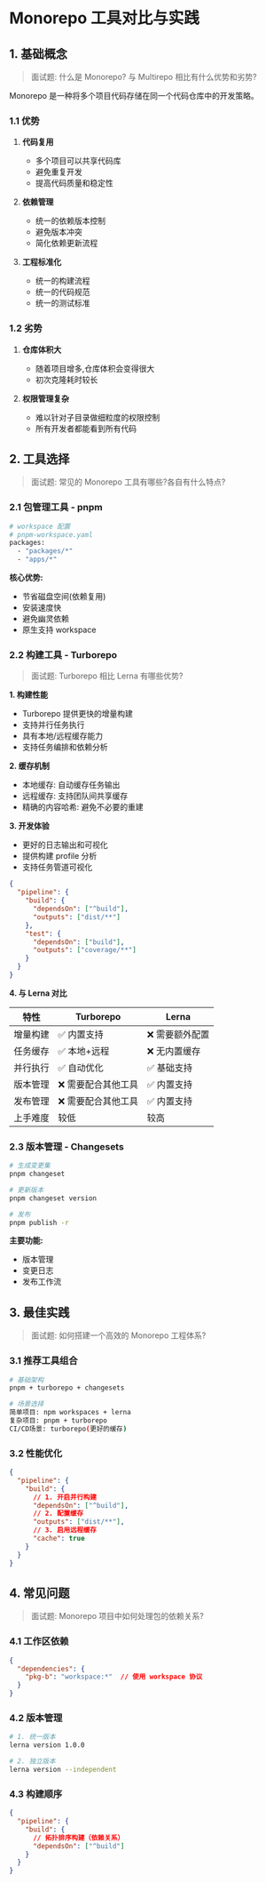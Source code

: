 # Monorepo 工具对比与实践

## 1. 基础概念

> 面试题: 什么是 Monorepo? 与 Multirepo 相比有什么优势和劣势?

Monorepo 是一种将多个项目代码存储在同一个代码仓库中的开发策略。

### 1.1 优势

1. **代码复用**

   - 多个项目可以共享代码库
   - 避免重复开发
   - 提高代码质量和稳定性

2. **依赖管理**

   - 统一的依赖版本控制
   - 避免版本冲突
   - 简化依赖更新流程

3. **工程标准化**
   - 统一的构建流程
   - 统一的代码规范
   - 统一的测试标准

### 1.2 劣势

1. **仓库体积大**

   - 随着项目增多,仓库体积会变得很大
   - 初次克隆耗时较长

2. **权限管理复杂**
   - 难以针对子目录做细粒度的权限控制
   - 所有开发者都能看到所有代码

## 2. 工具选择

> 面试题: 常见的 Monorepo 工具有哪些?各自有什么特点?

### 2.1 包管理工具 - pnpm

```bash
# workspace 配置
# pnpm-workspace.yaml
packages:
  - "packages/*"
  - "apps/*"
```

**核心优势:**

- 节省磁盘空间(依赖复用)
- 安装速度快
- 避免幽灵依赖
- 原生支持 workspace

### 2.2 构建工具 - Turborepo

> 面试题: Turborepo 相比 Lerna 有哪些优势?

**1. 构建性能**

- Turborepo 提供更快的增量构建
- 支持并行任务执行
- 具有本地/远程缓存能力
- 支持任务编排和依赖分析

**2. 缓存机制**

- 本地缓存: 自动缓存任务输出
- 远程缓存: 支持团队间共享缓存
- 精确的内容哈希: 避免不必要的重建

**3. 开发体验**

- 更好的日志输出和可视化
- 提供构建 profile 分析
- 支持任务管道可视化

```json:turbo.json
{
  "pipeline": {
    "build": {
      "dependsOn": ["^build"],
      "outputs": ["dist/**"]
    },
    "test": {
      "dependsOn": ["build"],
      "outputs": ["coverage/**"]
    }
  }
}
```

**4. 与 Lerna 对比**

| 特性     | Turborepo           | Lerna           |
| -------- | ------------------- | --------------- |
| 增量构建 | ✅ 内置支持         | ❌ 需要额外配置 |
| 任务缓存 | ✅ 本地+远程        | ❌ 无内置缓存   |
| 并行执行 | ✅ 自动优化         | ✅ 基础支持     |
| 版本管理 | ❌ 需要配合其他工具 | ✅ 内置支持     |
| 发布管理 | ❌ 需要配合其他工具 | ✅ 内置支持     |
| 上手难度 | 较低                | 较高            |

### 2.3 版本管理 - Changesets

```bash
# 生成变更集
pnpm changeset

# 更新版本
pnpm changeset version

# 发布
pnpm publish -r
```

**主要功能:**

- 版本管理
- 变更日志
- 发布工作流

## 3. 最佳实践

> 面试题: 如何搭建一个高效的 Monorepo 工程体系?

### 3.1 推荐工具组合

```bash
# 基础架构
pnpm + turborepo + changesets

# 场景选择
简单项目: npm workspaces + lerna
复杂项目: pnpm + turborepo
CI/CD场景: turborepo(更好的缓存)
```

### 3.2 性能优化

```json:turbo.json
{
  "pipeline": {
    "build": {
      // 1. 开启并行构建
      "dependsOn": ["^build"],
      // 2. 配置缓存
      "outputs": ["dist/**"],
      // 3. 启用远程缓存
      "cache": true
    }
  }
}
```

## 4. 常见问题

> 面试题: Monorepo 项目中如何处理包的依赖关系?

### 4.1 工作区依赖

```json:packages/pkg-a/package.json
{
  "dependencies": {
    "pkg-b": "workspace:*"  // 使用 workspace 协议
  }
}
```

### 4.2 版本管理

```bash
# 1. 统一版本
lerna version 1.0.0

# 2. 独立版本
lerna version --independent
```

### 4.3 构建顺序

```json:turbo.json
{
  "pipeline": {
    "build": {
      // 拓扑排序构建（依赖关系）
      "dependsOn": ["^build"]
    }
  }
}
```
